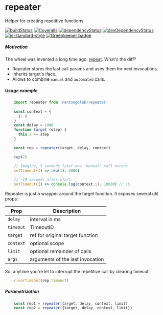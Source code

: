 # repeater

Helper for creating repetitive functions.

[![buildStatus](https://img.shields.io/travis/antongolub/repeater.svg?maxAge=3600&branch=master)](https://travis-ci.org/antongolub/repeater)
[![Coveralls](https://img.shields.io/coveralls/antongolub/repeater.svg?maxAge=3600)](https://coveralls.io/github/antongolub/repeater)
[![dependencyStatus](https://img.shields.io/david/antongolub/repeater.svg?maxAge=3600)](https://david-dm.org/antongolub/repeater)
[![devDependencyStatus](https://img.shields.io/david/dev/antongolub/repeater.svg?maxAge=3600)](https://david-dm.org/antongolub/repeater)
[![js-standard-style](https://img.shields.io/badge/code%20style-standard-brightgreen.svg)](http://standardjs.com)
[![Greenkeeper badge](https://badges.greenkeeper.io/antongolub/repeater.svg)](https://greenkeeper.io/)

##### Motivation
The wheel was invented a long time ago: [repeat](https://www.npmjs.com/package/repeat).
What's the diff?
* Repeater stores the last call params and uses them for next invocations.
* Inherits target's iface.
* Allows to combine `manual` and `automated` calls.

##### Usage example
```javascript
    import repeater from '@antongolub/repeater'
    
    const context = {
      i: 0
    }
    const delay = 1000
    function target (step) {
      this.i += step
    }

    const rep = repeater(target, delay, context)
    
    rep(2)
    
    // Imagine, 5 seconds later new 'manual' call occurs
    setTimeout(() => rep(1), 5000)

    // ~10 seconds after start: 
    setTimeout(() => console.log(context.i), 10000) // 15
```

Repeater is just a wrapper around the target function. It exposes several util props:

| Prop      | Description                             |
|-----------|-----------------------------------------|
| `delay`   | interval in ms                          |
| `timeout` | TimeoutID                               |
| `target`  | ref for original target function        |
| `context` | optional scope                          |
| `limit`   | optional remainder of calls             |
| `args`    | arguments of the last invocation        |

So, anytime you're let to interrupt the repetitive call by clearing timeout:
```javascript
    clearTimeout(rep.timeout)
``` 

##### Parametrization

```javascript
    const rep1 = repeater(target, delay, context, limit)
    const rep2 = repeater({target, delay, context, limit})
```
